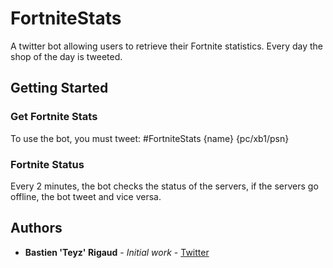 # FortniteStats

A twitter bot allowing users to retrieve their Fortnite statistics. Every day the shop of the day is tweeted.

## Getting Started

### Get Fortnite Stats 

To use the bot, you must tweet: #FortniteStats {name} {pc/xb1/psn}

### Fortnite Status 

Every 2 minutes, the bot checks the status of the servers, if the servers go offline, the bot tweet and vice versa.

## Authors

* **Bastien 'Teyz' Rigaud** - *Initial work* - [Twitter](https://twitter.com/FrTeyz)
